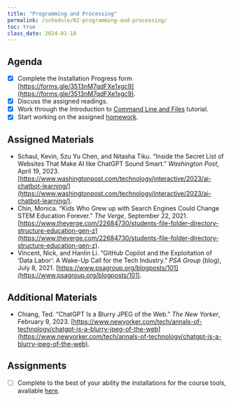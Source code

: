 ```yaml
---
title: "Programming and Processing"
permalink: /schedule/02-programming-and-processing/
toc: true
class_date: 2024-01-18
---
```


## Agenda

- [x] Complete the Installation Progress form [https://forms.gle/3513nM7qdFXe1xgc9](https://forms.gle/3513nM7qdFXe1xgc9).
- [x] Discuss the assigned readings.
- [x] Work through the Introduction to [Command Line and Files]({{site.baseurl}}/materials/introducing-humanities-computing/02-intro-cli-file-formats) tutorial.
- [x] Start working on the assigned [homework]({{site.baseurl}}/materials/introducing-humanities-computing/02-intro-cli-file-formats/#homework-exercises).

## Assigned Materials

- Schaul, Kevin, Szu Yu Chen, and Nitasha Tiku. “Inside the Secret List of Websites That Make AI like ChatGPT Sound Smart.” *Washington Post*, April 19, 2023. [https://www.washingtonpost.com/technology/interactive/2023/ai-chatbot-learning/](https://www.washingtonpost.com/technology/interactive/2023/ai-chatbot-learning/).
- Chin, Monica. “Kids Who Grew up with Search Engines Could Change STEM Education Forever.” *The Verge*, September 22, 2021. [https://www.theverge.com/22684730/students-file-folder-directory-structure-education-gen-z](https://www.theverge.com/22684730/students-file-folder-directory-structure-education-gen-z).
- Vincent, Nick, and Hanlin Li. “GitHub Copilot and the Exploitation of ‘Data Labor’: A Wake-Up Call for the Tech Industry.” *PSA Group* (blog), July 8, 2021. [https://www.psagroup.org/blogposts/101](https://www.psagroup.org/blogposts/101).

## Additional Materials

- Chiang, Ted. “ChatGPT Is a Blurry JPEG of the Web.” *The New Yorker*, February 9, 2023. [https://www.newyorker.com/tech/annals-of-technology/chatgpt-is-a-blurry-jpeg-of-the-web](https://www.newyorker.com/tech/annals-of-technology/chatgpt-is-a-blurry-jpeg-of-the-web).

## Assignments

- [ ] Complete to the best of your ability the installations for the course tools, available [here]({{site.baseurl}}//materials/introducing-humanities-computing/01-course-tools/).